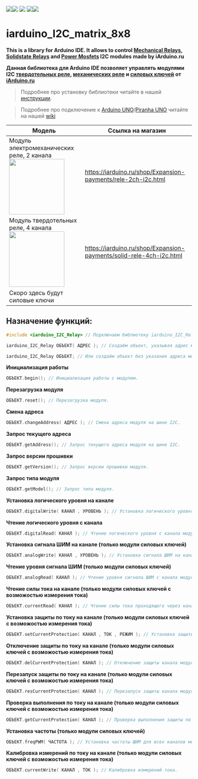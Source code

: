 [![](https://iarduino.ru/img/logo.svg)](https://iarduino.ru)[![](https://wiki.iarduino.ru/img/git-shop.svg?3)](https://iarduino.ru) [![](https://wiki.iarduino.ru/img/git-wiki.svg?2)](https://wiki.iarduino.ru) [![](https://wiki.iarduino.ru/img/git-lesson.svg?2)](https://lesson.iarduino.ru)[![](https://wiki.iarduino.ru/img/git-forum.svg?2)](http://forum.trema.ru)

# iarduino\_I2C\_matrix\_8x8

**This is a library for Arduino IDE. It allows to control [Mechanical Relays](https://iarduino.ru/shop/Expansion-payments/rele-2ch-i2c.html), [Solidstate Relays](https://iarduino.ru/shop/Expansion-payments/solid-rele-4ch-i2c.html) and [Power Mosfets](https://iarduino.ru/search/?text=%D1%81%D0%B8%D0%BB%D0%BE%D0%B2%D1%8B%D1%85+%D0%BA%D0%BB%D1%8E%D1%87%D0%B5%D0%B9) I2C modules made by iArduino.ru**

**Данная библиотека для Arduino IDE позволяет управлять модулями I2C [твердотельных реле](https://iarduino.ru/shop/Expansion-payments/solid-rele-4ch-i2c.html), [механических реле](https://iarduino.ru/shop/Expansion-payments/rele-2ch-i2c.html) и [силовых ключей](https://iarduino.ru/search/?text=%D1%81%D0%B8%D0%BB%D0%BE%D0%B2%D1%8B%D1%85+%D0%BA%D0%BB%D1%8E%D1%87%D0%B5%D0%B9) от [iArduino.ru](https://iarduino.ru)**

> Подробнее про установку библиотеки читайте в нашей [инструкции](https://wiki.iarduino.ru/page/Installing_librari/).

> Подробнее про подключение к [Arduino UNO](https://iarduino.ru/shop/boards/arduino-uno-r3.html)/[Piranha UNO](https://iarduino.ru/shop/boards/piranha-uno-r3.html) читайте на нашей [wiki](https://wiki.iarduino.ru/)


| Модель | Ссылка на магазин |
|---|---|
| Модуль электромеханических реле, 2 канала <img src="https://wiki.iarduino.ru/img/resources/1157/1157.svg" width="150px"></img>| https://iarduino.ru/shop/Expansion-payments/rele-2ch-i2c.html |
| Модуль твердотельных реле, 4 канала <img src="https://wiki.iarduino.ru/img/resources/1158/1158.svg" width="150px"></img>| https://iarduino.ru/shop/Expansion-payments/solid-rele-4ch-i2c.html |
| Скоро здесь будут силовые ключи |  |


## Назначение функций:

```C++
#include <iarduino_I2C_Relay> // Подключаем библиотеку iarduino_I2C_Relay.

iarduino_I2C_Relay ОБЪЕКТ( АДРЕС ); // Создаём объект, указывая адрес модуля на шине I2C.

iarduino_I2C_Relay ОБЪЕКТ; // Или создаём объект без указания адреса модуля на шине I2C.
```

**Инициализация работы** 

```C++
ОБЪЕКТ.begin(); // Инициализация работы с модулем.
```

**Перезагрузка модуля**

```C++
ОБЪЕКТ.reset(); // Перезагрузка модуля.
```

**Смена адреса** 

```C++
ОБЪЕКТ.changeAddress( АДРЕС ); // Смена адреса модуля на шине I2C.
```

**Запрос текущего адреса** 

```C++
ОБЪЕКТ.getAddress(); // Запрос текущего адреса модуля на шине I2C.
```

**Запрос версии прошивки** 

```C++
ОБЪЕКТ.getVersion(); // Запрос версии прошивки модуля.
```

**Запрос типа модуля** 

```C++
ОБЪЕКТ.getModel(); // Запрос типа модуля.
```

**Установка логического уровня на канале** 

```C++
ОБЪЕКТ.digitalWrite( КАНАЛ , УРОВЕНЬ ); // Установка логического уровня на канале модуля.
```

**Чтение логического уровня с канала** 

```C++
ОБЪЕКТ.digitalRead( КАНАЛ ); // Чтение логического уровня с канала модуля.
```

**Установка сигнала ШИМ на канале (только модули силовых ключей)** 

```C++
ОБЪЕКТ.analogWrite( КАНАЛ , УРОВЕНЬ ); // Установка сигнала ШИМ на канале модуля.
```

**Чтение уровня сигнала ШИМ (только модули силовых ключей)** 

```C++
ОБЪЕКТ.analogRead( КАНАЛ ); // Чтение уровня сигнала ШИМ с канала модуля.
```

**Чтение силы тока на канале (только модули силовых ключей с возможостью измерения тока)** 

```C++
ОБЪЕКТ.currentRead( КАНАЛ ); // Чтение силы тока проходящего через канал модуля.
```

**Установка защиты по току на канале (только модули силовых ключей с возможостью измерения тока)** 

```C++
ОБЪЕКТ.setCurrentProtection( КАНАЛ , ТОК , РЕЖИМ ); // Установка защиты канала модуля по току.
```

**Отключение защиты по току на канале (только модули силовых ключей с возможостью измерения тока)**

```C++
ОБЪЕКТ.delCurrentProtection( КАНАЛ ); // Отключение защиты канала модуля от превышения тока.
```

**Перезапуск защиты по току на канале (только модули силовых ключей с возможостью измерения тока)** 

```C++
ОБЪЕКТ.resCurrentProtection( КАНАЛ ); // Перезапуск защиты канала модуля от превышения тока.
```

**Проверка выполнения по току на канале (только модули силовых ключей с возможостью измерения тока)** 

```C++
ОБЪЕКТ.getCurrentProtection( КАНАЛ ); // Проверка выполнения защиты по току на канале модуля.
```

**Установка частоты (только модули силовых ключей)** 

```C++
ОБЪЕКТ.freqPWM( ЧАСТОТА ); // Установка частоты ШИМ для всех каналов модуля.
```

**Калибровка измерений по току на канале (только модули силовых ключей с возможостью измерения тока)** 

```C++
ОБЪЕКТ.currentWrite( КАНАЛ , ТОК ); // Калибровка измерений тока.
```
